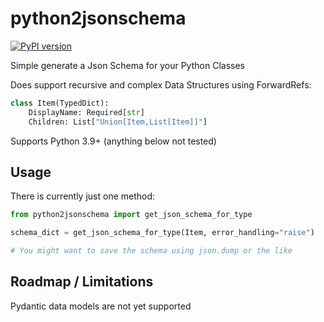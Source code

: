 # python2jsonschema

[![PyPI version](https://badge.fury.io/py/python2jsonschema.svg)](https://badge.fury.io/py/python2jsonschema)

Simple generate a Json Schema for your Python Classes

Does support recursive and complex Data Structures using ForwardRefs:

```python
class Item(TypedDict):
    DisplayName: Required[str]
    Children: List["Union[Item,List[Item]]"]

```

Supports Python 3.9+ (anything below not tested)

## Usage 

There is currently just one method:

```python
from python2jsonschema import get_json_schema_for_type

schema_dict = get_json_schema_for_type(Item, error_handling="raise")

# You might want to save the schema using json.dump or the like

```

## Roadmap / Limitations

Pydantic data models are not yet supported


